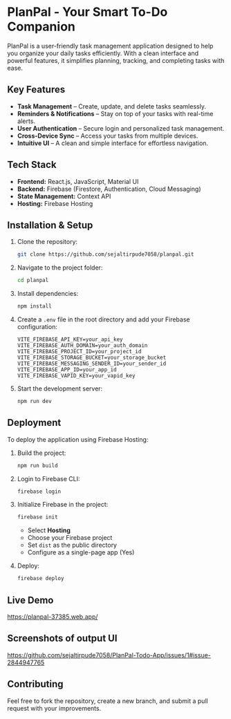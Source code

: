 
# PlanPal - Your Smart To-Do Companion

PlanPal is a user-friendly task management application designed to help you organize your daily tasks efficiently. With a clean interface and powerful features, it simplifies planning, tracking, and completing tasks with ease.

## Key Features

- **Task Management** – Create, update, and delete tasks seamlessly.
- **Reminders & Notifications** – Stay on top of your tasks with real-time alerts.
- **User Authentication** – Secure login and personalized task management.
- **Cross-Device Sync** – Access your tasks from multiple devices.
- **Intuitive UI** – A clean and simple interface for effortless navigation.

## Tech Stack

- **Frontend:** React.js, JavaScript, Material UI
- **Backend:** Firebase (Firestore, Authentication, Cloud Messaging)
- **State Management:** Context API 
- **Hosting:** Firebase Hosting

## Installation & Setup

1. Clone the repository:
   ```sh
   git clone https://github.com/sejaltirpude7058/planpal.git
   ```

2. Navigate to the project folder:
   ```sh
   cd planpal
   ```

3. Install dependencies:
   ```sh
   npm install
   ```

4. Create a `.env` file in the root directory and add your Firebase configuration:
   ```env
   VITE_FIREBASE_API_KEY=your_api_key
   VITE_FIREBASE_AUTH_DOMAIN=your_auth_domain
   VITE_FIREBASE_PROJECT_ID=your_project_id
   VITE_FIREBASE_STORAGE_BUCKET=your_storage_bucket
   VITE_FIREBASE_MESSAGING_SENDER_ID=your_sender_id
   VITE_FIREBASE_APP_ID=your_app_id
   VITE_FIREBASE_VAPID_KEY=your_vapid_key
   ```

5. Start the development server:
   ```sh
   npm run dev
   ```

## Deployment

To deploy the application using Firebase Hosting:

1. Build the project:
   ```sh
   npm run build
   ```

2. Login to Firebase CLI:
   ```sh
   firebase login
   ```

3. Initialize Firebase in the project:
   ```sh
   firebase init
   ```
   - Select **Hosting**
   - Choose your Firebase project
   - Set `dist` as the public directory
   - Configure as a single-page app (Yes)

4. Deploy:
   ```sh
   firebase deploy
   ```
## Live Demo 
https://planpal-37385.web.app/

## Screenshots of output UI
https://github.com/sejaltirpude7058/PlanPal-Todo-App/issues/1#issue-2844947765

## Contributing

Feel free to fork the repository, create a new branch, and submit a pull request with your improvements.


